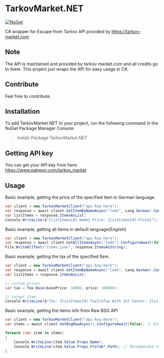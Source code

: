 # TarkovMarket.NET
[![NuGet](https://img.shields.io/nuget/vpre/TarkovMarket.Net.svg?maxAge=2592000?style=plastic)](https://www.nuget.org/packages/TarkovMarket.Net)

C# wrapper for Escape from Tarkov API provided by https://tarkov-market.com

## Note
The API is maintained and provided by tarkov-market.com and all credits go to them. This project just wraps the API for easy usage in C#.

## Contribute
Feel free to contribute.

## Installation
To add TarkovMarket.NET to your project, run the following command in the NuGet Package Manager Console:
>Install-Package TarkovMarket.NET

## Getting API key
You can get your API key from here: https://www.patreon.com/tarkov_market

## Usage
Basic example, getting the price of the specified Item in German language.
```csharp
var client = new TarkovMarketClient("api-key-here");
var response = await client.GetItemByNameAsync("ledx", Lang.German).ConfigureAwait(false);
var listItems = response.ItemsAsList;
Console.WriteLine($"{listItems[0].Name} Price: {listItems[0].Price}");
```

Basic example, getting all Items in default language(English)
```csharp
var client = new TarkovMarketClient("api-key-here");
var response = await client.GetAllItemsAsync("ledx").ConfigureAwait(false);
File.WriteAllText("items.json", response.ItemsAsString);
```

Basic example, getting the tax of the specified Item.
```csharp
var client = new TarkovMarketClient("api-key-here");
var response = await client.GetItemByNameAsync("ledx", Lang.German).ConfigureAwait(false);
var listItems = response.ItemsAsList;

// custom prices
var tax = Tax.Base(basePrice: 10000, price: 100000);

// target item
Console.WriteLine($"Tax: {listItems[0].Tax}\nTax With Int Center: {listItems[0].TaxWithIntCenter}");
```

Basic example, getting the items info from Raw BSG API
```csharp
var client = new TarkovMarketClient("api-key-here");
var items = await client.GetBsgRawAsync().ConfigureAwait(false); // English only

foreach (var item in items)
{
    Console.WriteLine(item.Value.Props.Name);
    Console.WriteLine(item.Value.Props.Prefab?.Path); // Recommended to handle NullReferenceException or use Null-conditional operator
}
```
